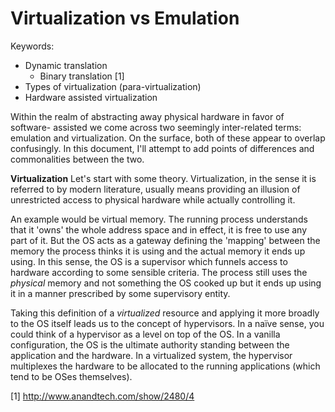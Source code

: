 Virtualization vs Emulation
===========================

Keywords:
- Dynamic translation
    - Binary translation [1]
- Types of virtualization (para-virtualization)
- Hardware assisted virtualization

Within the realm of abstracting away physical hardware in favor of software-
assisted we come across two seemingly inter-related terms: emulation and
virtualization. On the surface, both of these appear to overlap confusingly.
In this document, I'll attempt to add points of differences and commonalities
between the two.

**Virtualization**
Let's start with some theory. Virtualization, in the sense it is referred to by
modern literature, usually means providing an illusion of unrestricted access
to physical hardware while actually controlling it.

An example would be virtual memory. The running process understands that it 'owns'
the whole address space and in effect, it is free to use any part of it. But the
OS acts as a gateway defining the 'mapping' between the memory the process thinks
it is using and the actual memory it ends up using. In this sense, the OS is a
supervisor which funnels access to hardware according to some sensible criteria.
The process still uses the *physical* memory and not something the OS cooked up
but it ends up using it in a manner prescribed by some supervisory entity.

Taking this definition of a *virtualized* resource and applying it more broadly
to the OS itself leads us to the concept of hypervisors. In a naïve sense, you
could think of a hypervisor as a level on top of the OS. In a vanilla
configuration, the OS is the ultimate authority standing between the
application and the hardware. In a virtualized system, the hypervisor
multiplexes the hardware to be allocated to the running applications (which tend
to be OSes themselves).

[1] http://www.anandtech.com/show/2480/4
